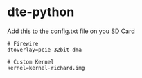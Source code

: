 # dte-python

Add this to the config.txt file on you SD Card
```
# Firewire
dtoverlay=pcie-32bit-dma

# Custom Kernel
kernel=kernel-richard.img
```
